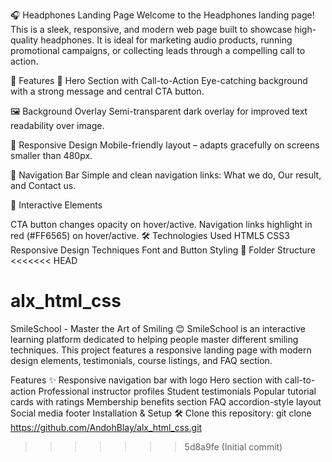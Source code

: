 🎧 Headphones Landing Page
Welcome to the Headphones landing page! This is a sleek, responsive, and modern web page built to showcase high-quality headphones. It is ideal for marketing audio products, running promotional campaigns, or collecting leads through a compelling call to action.

🚀 Features
🎯 Hero Section with Call-to-Action
Eye-catching background with a strong message and central CTA button.

🖼️ Background Overlay
Semi-transparent dark overlay for improved text readability over image.

📱 Responsive Design
Mobile-friendly layout – adapts gracefully on screens smaller than 480px.

🔗 Navigation Bar
Simple and clean navigation links: What we do, Our result, and Contact us.

💅 Interactive Elements

CTA button changes opacity on hover/active.
Navigation links highlight in red (#FF6565) on hover/active.
🛠️ Technologies Used
HTML5
CSS3
Responsive Design Techniques
Font and Button Styling
📁 Folder Structure
<<<<<<< HEAD

alx_html_css
=======

SmileSchool - Master the Art of Smiling 😊
SmileSchool is an interactive learning platform dedicated to helping people master different smiling techniques. This project features a responsive landing page with modern design elements, testimonials, course listings, and FAQ section.

Features ✨
Responsive navigation bar with logo
Hero section with call-to-action
Professional instructor profiles
Student testimonials
Popular tutorial cards with ratings
Membership benefits section
FAQ accordion-style layout
Social media footer
Installation & Setup 🛠️
Clone this repository:
git clone https://github.com/AndohBlay/alx_html_css.git
>>>>>>> 5d8a9fe (Initial commit)